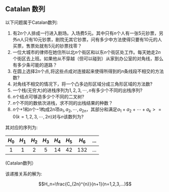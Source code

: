 ## Catalan 数列

以下问题属于Catalan数列:<br>
1. 有$2n$个人排成一行进入剧场。入场费5元。其中只有$n$个人有一张5元钞票，另外$n$人只有10元钞票，剧院无其它钞票，问有多少中方法使得只要有10元的人买票，售票处就有5元的钞票找零？<br>
2. 一位大城市的律师在她住所以北$n$个街区和以东$n$个街区处工作。每天她走$2n$个街区去上班。如果他从不穿越（但可以碰到）从家到办公室的对角线，那么有多少条可能的道路？<br>
3. 在圆上选择$2n$个点,将这些点成对连接起来使得所得到的$n$条线段不相交的方法数?<br>
4. 对角线不相交的情况下，将一个凸多边形区域分成三角形区域的方法数?<br>
5. 一个栈(无穷大)的进栈序列为$1,2,3, \cdots ,n$有多少个不同的出栈序列?<br>
6. $n$个结点可够造多少个不同的二叉树?<br>
7. $n$个不同的数依次进栈，求不同的出栈结果的种数？<br>
8. $n$个$+1$和$n$个$-1$构成$2n$项$a_1,a_2, \cdots ,a_{2n}$，其部分和满足$a_1+a_2+ \cdots +a_k>=0(k=1,2,3, \cdots ,2n)$对与$n$该数列为?

其对应的序列为:

|$H_0$ |   $H_1$ |  $H_2$ |  $H_3$ |   $H_4$ |   $H_5$ |   $H_6$|...|
|:-:|:-:|:-:|:-:|:-:|:-:|:-:|:-:|
|1|1|2|5|14|42|132|...|

(Catalan数列）

该递推关系的解为:

$$H_n=\frac{C_{2n}^{n}}{n+1}(n=1,2,3,...)$$

